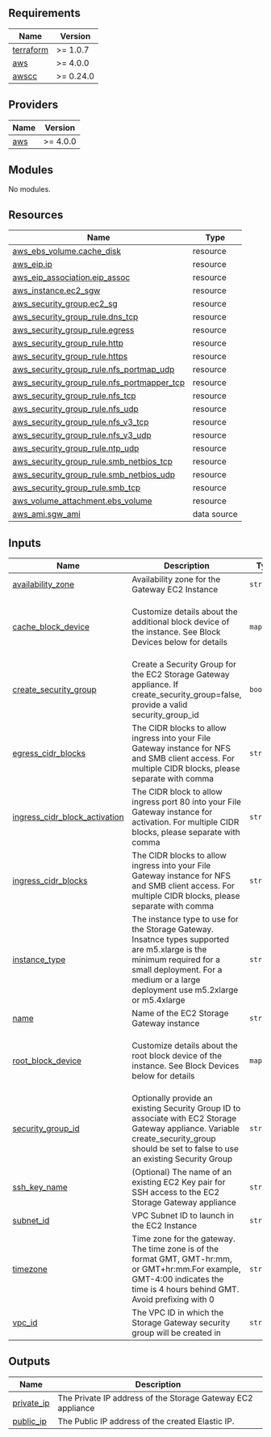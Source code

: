 <!-- BEGIN_TF_DOCS -->
## Requirements

| Name | Version |
|------|---------|
| <a name="requirement_terraform"></a> [terraform](#requirement\_terraform) | >= 1.0.7 |
| <a name="requirement_aws"></a> [aws](#requirement\_aws) | >= 4.0.0 |
| <a name="requirement_awscc"></a> [awscc](#requirement\_awscc) | >= 0.24.0 |

## Providers

| Name | Version |
|------|---------|
| <a name="provider_aws"></a> [aws](#provider\_aws) | >= 4.0.0 |

## Modules

No modules.

## Resources

| Name | Type |
|------|------|
| [aws_ebs_volume.cache_disk](https://registry.terraform.io/providers/hashicorp/aws/latest/docs/resources/ebs_volume) | resource |
| [aws_eip.ip](https://registry.terraform.io/providers/hashicorp/aws/latest/docs/resources/eip) | resource |
| [aws_eip_association.eip_assoc](https://registry.terraform.io/providers/hashicorp/aws/latest/docs/resources/eip_association) | resource |
| [aws_instance.ec2_sgw](https://registry.terraform.io/providers/hashicorp/aws/latest/docs/resources/instance) | resource |
| [aws_security_group.ec2_sg](https://registry.terraform.io/providers/hashicorp/aws/latest/docs/resources/security_group) | resource |
| [aws_security_group_rule.dns_tcp](https://registry.terraform.io/providers/hashicorp/aws/latest/docs/resources/security_group_rule) | resource |
| [aws_security_group_rule.egress](https://registry.terraform.io/providers/hashicorp/aws/latest/docs/resources/security_group_rule) | resource |
| [aws_security_group_rule.http](https://registry.terraform.io/providers/hashicorp/aws/latest/docs/resources/security_group_rule) | resource |
| [aws_security_group_rule.https](https://registry.terraform.io/providers/hashicorp/aws/latest/docs/resources/security_group_rule) | resource |
| [aws_security_group_rule.nfs_portmap_udp](https://registry.terraform.io/providers/hashicorp/aws/latest/docs/resources/security_group_rule) | resource |
| [aws_security_group_rule.nfs_portmapper_tcp](https://registry.terraform.io/providers/hashicorp/aws/latest/docs/resources/security_group_rule) | resource |
| [aws_security_group_rule.nfs_tcp](https://registry.terraform.io/providers/hashicorp/aws/latest/docs/resources/security_group_rule) | resource |
| [aws_security_group_rule.nfs_udp](https://registry.terraform.io/providers/hashicorp/aws/latest/docs/resources/security_group_rule) | resource |
| [aws_security_group_rule.nfs_v3_tcp](https://registry.terraform.io/providers/hashicorp/aws/latest/docs/resources/security_group_rule) | resource |
| [aws_security_group_rule.nfs_v3_udp](https://registry.terraform.io/providers/hashicorp/aws/latest/docs/resources/security_group_rule) | resource |
| [aws_security_group_rule.ntp_udp](https://registry.terraform.io/providers/hashicorp/aws/latest/docs/resources/security_group_rule) | resource |
| [aws_security_group_rule.smb_netbios_tcp](https://registry.terraform.io/providers/hashicorp/aws/latest/docs/resources/security_group_rule) | resource |
| [aws_security_group_rule.smb_netbios_udp](https://registry.terraform.io/providers/hashicorp/aws/latest/docs/resources/security_group_rule) | resource |
| [aws_security_group_rule.smb_tcp](https://registry.terraform.io/providers/hashicorp/aws/latest/docs/resources/security_group_rule) | resource |
| [aws_volume_attachment.ebs_volume](https://registry.terraform.io/providers/hashicorp/aws/latest/docs/resources/volume_attachment) | resource |
| [aws_ami.sgw_ami](https://registry.terraform.io/providers/hashicorp/aws/latest/docs/data-sources/ami) | data source |

## Inputs

| Name | Description | Type | Default | Required |
|------|-------------|------|---------|:--------:|
| <a name="input_availability_zone"></a> [availability\_zone](#input\_availability\_zone) | Availability zone for the Gateway EC2 Instance | `string` | n/a | yes |
| <a name="input_cache_block_device"></a> [cache\_block\_device](#input\_cache\_block\_device) | Customize details about the additional block device of the instance. See Block Devices below for details | `map(any)` | <pre>{<br>  "disk_size": 150,<br>  "kms_key_id": null,<br>  "volume_type": "gp3"<br>}</pre> | no |
| <a name="input_create_security_group"></a> [create\_security\_group](#input\_create\_security\_group) | Create a Security Group for the EC2 Storage Gateway appliance. If create\_security\_group=false, provide a valid security\_group\_id | `bool` | `false` | no |
| <a name="input_egress_cidr_blocks"></a> [egress\_cidr\_blocks](#input\_egress\_cidr\_blocks) | The CIDR blocks to allow ingress into your File Gateway instance for NFS and SMB client access. For multiple CIDR blocks, please separate with comma | `string` | `"0.0.0.0/0"` | no |
| <a name="input_ingress_cidr_block_activation"></a> [ingress\_cidr\_block\_activation](#input\_ingress\_cidr\_block\_activation) | The CIDR block to allow ingress port 80 into your File Gateway instance for activation. For multiple CIDR blocks, please separate with comma | `string` | n/a | yes |
| <a name="input_ingress_cidr_blocks"></a> [ingress\_cidr\_blocks](#input\_ingress\_cidr\_blocks) | The CIDR blocks to allow ingress into your File Gateway instance for NFS and SMB client access. For multiple CIDR blocks, please separate with comma | `string` | `"10.0.0.0/16"` | no |
| <a name="input_instance_type"></a> [instance\_type](#input\_instance\_type) | The instance type to use for the Storage Gateway. Insatnce types supported are m5.xlarge is the minimum required for a small deployment. For a medium or a large deployment use m5.2xlarge or m5.4xlarge | `string` | `"m5.xlarge"` | no |
| <a name="input_name"></a> [name](#input\_name) | Name of the EC2 Storage Gateway instance | `string` | `"aws-storage-gateway"` | no |
| <a name="input_root_block_device"></a> [root\_block\_device](#input\_root\_block\_device) | Customize details about the root block device of the instance. See Block Devices below for details | `map(any)` | <pre>{<br>  "disk_size": 80,<br>  "kms_key_id": null,<br>  "volume_type": "gp3"<br>}</pre> | no |
| <a name="input_security_group_id"></a> [security\_group\_id](#input\_security\_group\_id) | Optionally provide an existing Security Group ID to associate with EC2 Storage Gateway appliance. Variable create\_security\_group should be set to false to use an existing Security Group | `string` | `null` | no |
| <a name="input_ssh_key_name"></a> [ssh\_key\_name](#input\_ssh\_key\_name) | (Optional) The name of an existing EC2 Key pair for SSH access to the EC2 Storage Gateway appliance | `string` | `null` | no |
| <a name="input_subnet_id"></a> [subnet\_id](#input\_subnet\_id) | VPC Subnet ID to launch in the EC2 Instance | `string` | n/a | yes |
| <a name="input_timezone"></a> [timezone](#input\_timezone) | Time zone for the gateway. The time zone is of the format GMT, GMT-hr:mm, or GMT+hr:mm.For example, GMT-4:00 indicates the time is 4 hours behind GMT. Avoid prefixing with 0 | `string` | `"GMT"` | no |
| <a name="input_vpc_id"></a> [vpc\_id](#input\_vpc\_id) | The VPC ID in which the Storage Gateway security group will be created in | `string` | n/a | yes |

## Outputs

| Name | Description |
|------|-------------|
| <a name="output_private_ip"></a> [private\_ip](#output\_private\_ip) | The Private IP address of the Storage Gateway EC2 appliance |
| <a name="output_public_ip"></a> [public\_ip](#output\_public\_ip) | The Public IP address of the created Elastic IP. |
<!-- END_TF_DOCS -->